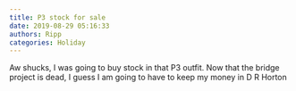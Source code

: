 ```yaml
---
title: P3 stock for sale
date: 2019-08-29 05:16:33
authors: Ripp
categories: Holiday
---
```


 Aw shucks, I was going to buy stock in that P3 outfit.  Now that the bridge project is dead, I guess I am going to have to keep my money in D R Horton